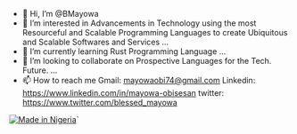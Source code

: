 - 👋 Hi, I’m @BMayowa
- 👀 I’m interested in Advancements in Technology using the most Resourceful and Scalable Programming Languages to create Ubiquitous and Scalable Softwares and Services ...
- 🌱 I’m currently learning Rust Programming Language ...
- 💞️ I’m looking to collaborate on Prospective Languages for the Tech. Future. ...
- 📫 How to reach me
Gmail: mayowaobi74@gmail.com
Linkedin: https://www.linkedin.com/in/mayowa-obisesan
twitter: https://www.twitter.com/blessed_mayowa

[![Made in Nigeria](https://img.shields.io/badge/made%20in-nigeria-008751.svg?style=flat-square)](https://github.com/acekyd/made-in-nigeria)`


<!---
BMayowa/BMayowa is a ✨ special ✨ repository because its `README.md` (this file) appears on your GitHub profile.
You can click the Preview link to take a look at your changes.
--->
